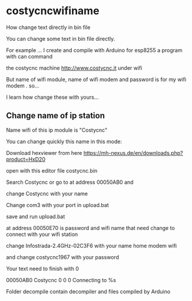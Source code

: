 # costycncwifiname
How change text directly in bin file

You can change some text in bin file directly.

For example ... I create and compile with Arduino for esp8255 a program with can command

the costycnc machine http://www.costycnc.it under wifi

But name of wifi module, name of wifi modem and password is for my wifi modem . so...

I learn how change these with yours...

Change name of ip station
------------------------
Name wifi of this ip module is "Costycnc"

You can change quickly this name in this mode:

Download hexviewer from here https://mh-nexus.de/en/downloads.php?product=HxD20

open with this editor file costycnc.bin

Search Costycnc or go to at address 00050AB0 and

change Costycnc with your name

Change com3 with your port in upload.bat

save and run upload.bat

at address 00050E70 is password and wifi name that need change to connect with your wifi station

change Infostrada-2.4GHz-02C3F6 with your name home modem wifi

and change costycnc1967 with your password

Your text need to finish with 0

00050AB0 Costycnc 0 0 0 Connecting to %s

Folder decompile contain decompiler and files compiled by Arduino
